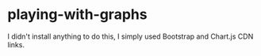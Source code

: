 # playing-with-graphs

I didn't install anything to do this, I simply used Bootstrap and Chart.js CDN links.